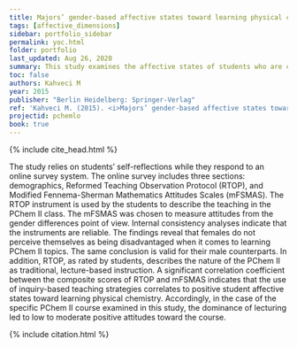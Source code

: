 ```yaml
---
title: Majors’ gender-based affective states toward learning physical chemistry
tags: [affective_dimensions]
sidebar: portfolio_sidebar
permalink: yoc.html
folder: portfolio
last_updated: Aug 26, 2020
summary: This study examines the affective states of students who are chemistry majors at the junior and senior levels, in the context of a Physical Chemistry II (PChem II) course.
toc: false
authors: Kahveci M
year: 2015
publisher: "Berlin Heidelberg: Springer-Verlag"
ref: 'Kahveci M. (2015). <i>Majors’ gender-based affective states toward learning physical chemistry</i>. In M Kahveci, & M Orgill (Eds.). <i>Affective dimensions in chemistry education</i> (pp. 297–318). Berlin Heidelberg: Springer-Verlag. <a href="https://doi.org/10.1007/978-3-662-45085-7_15">doi: 10.1007/978-3-662-45085-7</a>.'
projectid: pchemlo
book: true  
---
```


{% include cite_head.html %}

The study relies on students’ self-reflections while they respond to an online survey system. The online survey includes three sections: demographics, Reformed Teaching Observation Protocol (RTOP), and Modified Fennema-Sherman Mathematics Attitudes Scales (mFSMAS). The RTOP instrument is used by the students to describe the teaching in the PChem II class. The mFSMAS was chosen to measure attitudes from the gender differences point of view. Internal consistency analyses indicate that the instruments are reliable. The findings reveal that females do not perceive themselves as being disadvantaged when it comes to learning PChem II topics. The same conclusion is valid for their male counterparts. In addition, RTOP, as rated by students, describes the nature of the PChem II as traditional, lecture-based instruction. A significant correlation coefficient between the composite scores of RTOP and mFSMAS indicates that the use of inquiry-based teaching strategies correlates to positive student affective states toward learning physical chemistry. Accordingly, in the case of the specific PChem II course examined in this study, the dominance of lecturing led to low to moderate positive attitudes toward the course.

{% include citation.html %}
